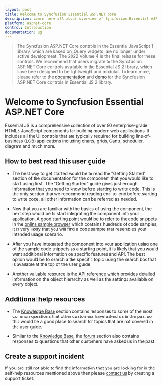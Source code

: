 ```yaml
---
layout: post
title: Welcome to Syncfusion Essential ASP.NET Core
description: Learn here all about overview of Syncfusion Essential ASP.NET Core widgets based on HTML5 and jQuery.
platform: aspnet-core 
control: Introduction
documentation: ug
---
```


> The Syncfusion ASP.NET Core controls in the Essential JavaScript 1 library, which are based on jQuery widgets, are no longer under active development. The 2022 Volume 4 is the final release for these controls. We recommend that users migrate to the Syncfusion ASP.NET Core controls available in the Essential JS 2 library, which have been designed to be lightweight and modular. To learn more, please refer to the [documentation](https://ej2.syncfusion.com/aspnetcore/documentation/introduction) and [demo](https://ej2.syncfusion.com/aspnetcore/Grid/GridOverview#/bootstrap5) for the Syncfusion ASP.NET Core controls in Essential JS 2 library.

# Welcome to Syncfusion Essential ASP.NET Core

Essential JS is a comprehensive collection of over 80 enterprise-grade HTML5 JavaScript components for building modern web applications. It includes all the UI controls that are typically required for building line-of-business (LOB) applications including charts, grids, Gantt, scheduler, diagram and much more.   

## How to best read this user guide

* The best way to get started would be to read the "Getting Started" section of the documentation for the component that you would like to start using first. The "Getting Started" guide gives just enough information that you need to know before starting to write code. This is the only section that we recommend reading end-to-end before starting to write code, all other information can be referred as needed.

* Now that you are familiar with the basics of using the component, the next step would be to start integrating the component into your application. A good starting point would be to refer to the code snippets in the [online sample browser](https://aspnetcore.syncfusion.com/) which contains hundreds of code samples, it is very likely that you will find a code sample that resembles your intended usage scenario. 

* After you have integrated the component into your application using one of the sample code snippets as a starting point, it is likely that you would want additional information on specific features and API. The best option would be to search a the specific topic using the search box that is available at the top of the user guide.

* Another valuable resource is the [API reference](https://help.syncfusion.com/cr/aspnet-core) which provides detailed information on the object hierarchy as well as the settings available on every object.

## Additional help resources

* The [Knowledge Base](https://www.syncfusion.com/kb/aspnetcore) section contains responses to some of the most common questions that other customers have asked us in the past so this would be a good place to search for topics that are not covered in the user guide.

* Similar to the [Knowledge Base](https://www.syncfusion.com/kb/aspnetcore), the [forum](https://www.syncfusion.com/forums/aspnetcore) section also contains responses to questions that other customers have asked us in the past.

## Create a support incident

If you are still not able to find the information that you are looking for in the self-help resources mentioned above then please [contact us](https://www.syncfusion.com/support/) by creating a support ticket.

